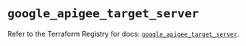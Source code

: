 # `google_apigee_target_server`

Refer to the Terraform Registry for docs: [`google_apigee_target_server`](https://registry.terraform.io/providers/hashicorp/google/5.28.0/docs/resources/apigee_target_server).
